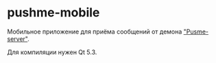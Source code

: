 pushme-mobile
=============

Мобильное приложение для приёма сообщений от демона ["Pusme-server"](https://github.com/com-k12/pushme-server).

Для компиляции нужен Qt 5.3.
